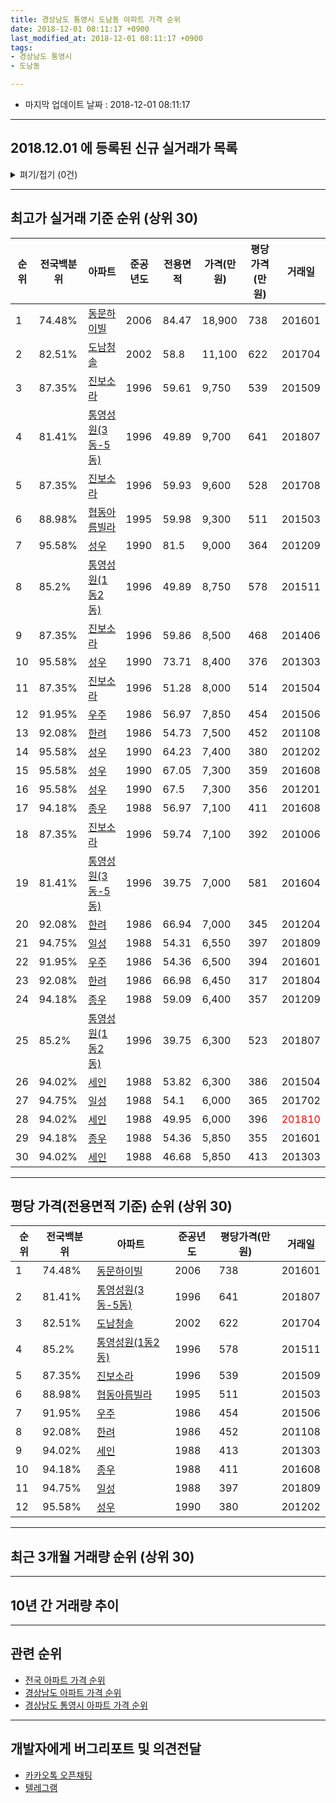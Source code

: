 ```yaml
---
title: 경상남도 통영시 도남동 아파트 가격 순위
date: 2018-12-01 08:11:17 +0900
last_modified_at: 2018-12-01 08:11:17 +0900
tags:
- 경상남도 통영시
- 도남동

---
```


* 마지막 업데이트 날짜 : 2018-12-01 08:11:17

---

## 2018.12.01 에 등록된 신규 실거래가 목록

<details>
<summary>펴기/접기 (0건)</summary>
<div markdown="1">

|아파트|전국백분위|준공년도|전용면적|가격(만원)|평당가격(만원)|거래일|
|---|---|---|---|---|---|---|
|없음|||||||


</div>
</details>

---

## 최고가 실거래 기준 순위 (상위 30)


|순위|전국백분위|아파트|준공년도|전용면적|가격(만원)|평당가격(만원)|거래일|
|---|---|---|---|---|---|---|---|
|1|74.48%|[동문하이빌](https://search.naver.com/search.naver?query=%EA%B2%BD%EC%83%81%EB%82%A8%EB%8F%84+%ED%86%B5%EC%98%81%EC%8B%9C+%EB%8F%84%EB%82%A8%EB%8F%99+%EB%8F%99%EB%AC%B8%ED%95%98%EC%9D%B4%EB%B9%8C)|2006|84.47|18,900|738|201601|
|2|82.51%|[도남청솔](https://search.naver.com/search.naver?query=%EA%B2%BD%EC%83%81%EB%82%A8%EB%8F%84+%ED%86%B5%EC%98%81%EC%8B%9C+%EB%8F%84%EB%82%A8%EB%8F%99+%EB%8F%84%EB%82%A8%EC%B2%AD%EC%86%94)|2002|58.8|11,100|622|201704|
|3|87.35%|[진보소라](https://search.naver.com/search.naver?query=%EA%B2%BD%EC%83%81%EB%82%A8%EB%8F%84+%ED%86%B5%EC%98%81%EC%8B%9C+%EB%8F%84%EB%82%A8%EB%8F%99+%EC%A7%84%EB%B3%B4%EC%86%8C%EB%9D%BC)|1996|59.61|9,750|539|201509|
|4|81.41%|[통영성원(3동-5동)](https://search.naver.com/search.naver?query=%EA%B2%BD%EC%83%81%EB%82%A8%EB%8F%84+%ED%86%B5%EC%98%81%EC%8B%9C+%EB%8F%84%EB%82%A8%EB%8F%99+%ED%86%B5%EC%98%81%EC%84%B1%EC%9B%90%283%EB%8F%99-5%EB%8F%99%29)|1996|49.89|9,700|641|201807|
|5|87.35%|[진보소라](https://search.naver.com/search.naver?query=%EA%B2%BD%EC%83%81%EB%82%A8%EB%8F%84+%ED%86%B5%EC%98%81%EC%8B%9C+%EB%8F%84%EB%82%A8%EB%8F%99+%EC%A7%84%EB%B3%B4%EC%86%8C%EB%9D%BC)|1996|59.93|9,600|528|201708|
|6|88.98%|[협동아름빌라](https://search.naver.com/search.naver?query=%EA%B2%BD%EC%83%81%EB%82%A8%EB%8F%84+%ED%86%B5%EC%98%81%EC%8B%9C+%EB%8F%84%EB%82%A8%EB%8F%99+%ED%98%91%EB%8F%99%EC%95%84%EB%A6%84%EB%B9%8C%EB%9D%BC)|1995|59.98|9,300|511|201503|
|7|95.58%|[성우](https://search.naver.com/search.naver?query=%EA%B2%BD%EC%83%81%EB%82%A8%EB%8F%84+%ED%86%B5%EC%98%81%EC%8B%9C+%EB%8F%84%EB%82%A8%EB%8F%99+%EC%84%B1%EC%9A%B0)|1990|81.5|9,000|364|201209|
|8|85.2%|[통영성원(1동2동)](https://search.naver.com/search.naver?query=%EA%B2%BD%EC%83%81%EB%82%A8%EB%8F%84+%ED%86%B5%EC%98%81%EC%8B%9C+%EB%8F%84%EB%82%A8%EB%8F%99+%ED%86%B5%EC%98%81%EC%84%B1%EC%9B%90%281%EB%8F%992%EB%8F%99%29)|1996|49.89|8,750|578|201511|
|9|87.35%|[진보소라](https://search.naver.com/search.naver?query=%EA%B2%BD%EC%83%81%EB%82%A8%EB%8F%84+%ED%86%B5%EC%98%81%EC%8B%9C+%EB%8F%84%EB%82%A8%EB%8F%99+%EC%A7%84%EB%B3%B4%EC%86%8C%EB%9D%BC)|1996|59.86|8,500|468|201406|
|10|95.58%|[성우](https://search.naver.com/search.naver?query=%EA%B2%BD%EC%83%81%EB%82%A8%EB%8F%84+%ED%86%B5%EC%98%81%EC%8B%9C+%EB%8F%84%EB%82%A8%EB%8F%99+%EC%84%B1%EC%9A%B0)|1990|73.71|8,400|376|201303|
|11|87.35%|[진보소라](https://search.naver.com/search.naver?query=%EA%B2%BD%EC%83%81%EB%82%A8%EB%8F%84+%ED%86%B5%EC%98%81%EC%8B%9C+%EB%8F%84%EB%82%A8%EB%8F%99+%EC%A7%84%EB%B3%B4%EC%86%8C%EB%9D%BC)|1996|51.28|8,000|514|201504|
|12|91.95%|[우주](https://search.naver.com/search.naver?query=%EA%B2%BD%EC%83%81%EB%82%A8%EB%8F%84+%ED%86%B5%EC%98%81%EC%8B%9C+%EB%8F%84%EB%82%A8%EB%8F%99+%EC%9A%B0%EC%A3%BC)|1986|56.97|7,850|454|201506|
|13|92.08%|[한려](https://search.naver.com/search.naver?query=%EA%B2%BD%EC%83%81%EB%82%A8%EB%8F%84+%ED%86%B5%EC%98%81%EC%8B%9C+%EB%8F%84%EB%82%A8%EB%8F%99+%ED%95%9C%EB%A0%A4)|1986|54.73|7,500|452|201108|
|14|95.58%|[성우](https://search.naver.com/search.naver?query=%EA%B2%BD%EC%83%81%EB%82%A8%EB%8F%84+%ED%86%B5%EC%98%81%EC%8B%9C+%EB%8F%84%EB%82%A8%EB%8F%99+%EC%84%B1%EC%9A%B0)|1990|64.23|7,400|380|201202|
|15|95.58%|[성우](https://search.naver.com/search.naver?query=%EA%B2%BD%EC%83%81%EB%82%A8%EB%8F%84+%ED%86%B5%EC%98%81%EC%8B%9C+%EB%8F%84%EB%82%A8%EB%8F%99+%EC%84%B1%EC%9A%B0)|1990|67.05|7,300|359|201608|
|16|95.58%|[성우](https://search.naver.com/search.naver?query=%EA%B2%BD%EC%83%81%EB%82%A8%EB%8F%84+%ED%86%B5%EC%98%81%EC%8B%9C+%EB%8F%84%EB%82%A8%EB%8F%99+%EC%84%B1%EC%9A%B0)|1990|67.5|7,300|356|201201|
|17|94.18%|[종우](https://search.naver.com/search.naver?query=%EA%B2%BD%EC%83%81%EB%82%A8%EB%8F%84+%ED%86%B5%EC%98%81%EC%8B%9C+%EB%8F%84%EB%82%A8%EB%8F%99+%EC%A2%85%EC%9A%B0)|1988|56.97|7,100|411|201608|
|18|87.35%|[진보소라](https://search.naver.com/search.naver?query=%EA%B2%BD%EC%83%81%EB%82%A8%EB%8F%84+%ED%86%B5%EC%98%81%EC%8B%9C+%EB%8F%84%EB%82%A8%EB%8F%99+%EC%A7%84%EB%B3%B4%EC%86%8C%EB%9D%BC)|1996|59.74|7,100|392|201006|
|19|81.41%|[통영성원(3동-5동)](https://search.naver.com/search.naver?query=%EA%B2%BD%EC%83%81%EB%82%A8%EB%8F%84+%ED%86%B5%EC%98%81%EC%8B%9C+%EB%8F%84%EB%82%A8%EB%8F%99+%ED%86%B5%EC%98%81%EC%84%B1%EC%9B%90%283%EB%8F%99-5%EB%8F%99%29)|1996|39.75|7,000|581|201604|
|20|92.08%|[한려](https://search.naver.com/search.naver?query=%EA%B2%BD%EC%83%81%EB%82%A8%EB%8F%84+%ED%86%B5%EC%98%81%EC%8B%9C+%EB%8F%84%EB%82%A8%EB%8F%99+%ED%95%9C%EB%A0%A4)|1986|66.94|7,000|345|201204|
|21|94.75%|[일성](https://search.naver.com/search.naver?query=%EA%B2%BD%EC%83%81%EB%82%A8%EB%8F%84+%ED%86%B5%EC%98%81%EC%8B%9C+%EB%8F%84%EB%82%A8%EB%8F%99+%EC%9D%BC%EC%84%B1)|1988|54.31|6,550|397|201809|
|22|91.95%|[우주](https://search.naver.com/search.naver?query=%EA%B2%BD%EC%83%81%EB%82%A8%EB%8F%84+%ED%86%B5%EC%98%81%EC%8B%9C+%EB%8F%84%EB%82%A8%EB%8F%99+%EC%9A%B0%EC%A3%BC)|1986|54.36|6,500|394|201601|
|23|92.08%|[한려](https://search.naver.com/search.naver?query=%EA%B2%BD%EC%83%81%EB%82%A8%EB%8F%84+%ED%86%B5%EC%98%81%EC%8B%9C+%EB%8F%84%EB%82%A8%EB%8F%99+%ED%95%9C%EB%A0%A4)|1986|66.98|6,450|317|201804|
|24|94.18%|[종우](https://search.naver.com/search.naver?query=%EA%B2%BD%EC%83%81%EB%82%A8%EB%8F%84+%ED%86%B5%EC%98%81%EC%8B%9C+%EB%8F%84%EB%82%A8%EB%8F%99+%EC%A2%85%EC%9A%B0)|1988|59.09|6,400|357|201209|
|25|85.2%|[통영성원(1동2동)](https://search.naver.com/search.naver?query=%EA%B2%BD%EC%83%81%EB%82%A8%EB%8F%84+%ED%86%B5%EC%98%81%EC%8B%9C+%EB%8F%84%EB%82%A8%EB%8F%99+%ED%86%B5%EC%98%81%EC%84%B1%EC%9B%90%281%EB%8F%992%EB%8F%99%29)|1996|39.75|6,300|523|201807|
|26|94.02%|[세인](https://search.naver.com/search.naver?query=%EA%B2%BD%EC%83%81%EB%82%A8%EB%8F%84+%ED%86%B5%EC%98%81%EC%8B%9C+%EB%8F%84%EB%82%A8%EB%8F%99+%EC%84%B8%EC%9D%B8)|1988|53.82|6,300|386|201504|
|27|94.75%|[일성](https://search.naver.com/search.naver?query=%EA%B2%BD%EC%83%81%EB%82%A8%EB%8F%84+%ED%86%B5%EC%98%81%EC%8B%9C+%EB%8F%84%EB%82%A8%EB%8F%99+%EC%9D%BC%EC%84%B1)|1988|54.1|6,000|365|201702|
|28|94.02%|[세인](https://search.naver.com/search.naver?query=%EA%B2%BD%EC%83%81%EB%82%A8%EB%8F%84+%ED%86%B5%EC%98%81%EC%8B%9C+%EB%8F%84%EB%82%A8%EB%8F%99+%EC%84%B8%EC%9D%B8)|1988|49.95|6,000|396|<span style="color:red">201810</span>|
|29|94.18%|[종우](https://search.naver.com/search.naver?query=%EA%B2%BD%EC%83%81%EB%82%A8%EB%8F%84+%ED%86%B5%EC%98%81%EC%8B%9C+%EB%8F%84%EB%82%A8%EB%8F%99+%EC%A2%85%EC%9A%B0)|1988|54.36|5,850|355|201601|
|30|94.02%|[세인](https://search.naver.com/search.naver?query=%EA%B2%BD%EC%83%81%EB%82%A8%EB%8F%84+%ED%86%B5%EC%98%81%EC%8B%9C+%EB%8F%84%EB%82%A8%EB%8F%99+%EC%84%B8%EC%9D%B8)|1988|46.68|5,850|413|201303|


---

## 평당 가격(전용면적 기준) 순위 (상위 30)


|순위|전국백분위|아파트|준공년도|평당가격(만원)|거래일|
|---|---|---|---|---|---|
|1|74.48%|[동문하이빌](https://search.naver.com/search.naver?query=%EA%B2%BD%EC%83%81%EB%82%A8%EB%8F%84+%ED%86%B5%EC%98%81%EC%8B%9C+%EB%8F%84%EB%82%A8%EB%8F%99+%EB%8F%99%EB%AC%B8%ED%95%98%EC%9D%B4%EB%B9%8C)|2006|738|201601|
|2|81.41%|[통영성원(3동-5동)](https://search.naver.com/search.naver?query=%EA%B2%BD%EC%83%81%EB%82%A8%EB%8F%84+%ED%86%B5%EC%98%81%EC%8B%9C+%EB%8F%84%EB%82%A8%EB%8F%99+%ED%86%B5%EC%98%81%EC%84%B1%EC%9B%90%283%EB%8F%99-5%EB%8F%99%29)|1996|641|201807|
|3|82.51%|[도남청솔](https://search.naver.com/search.naver?query=%EA%B2%BD%EC%83%81%EB%82%A8%EB%8F%84+%ED%86%B5%EC%98%81%EC%8B%9C+%EB%8F%84%EB%82%A8%EB%8F%99+%EB%8F%84%EB%82%A8%EC%B2%AD%EC%86%94)|2002|622|201704|
|4|85.2%|[통영성원(1동2동)](https://search.naver.com/search.naver?query=%EA%B2%BD%EC%83%81%EB%82%A8%EB%8F%84+%ED%86%B5%EC%98%81%EC%8B%9C+%EB%8F%84%EB%82%A8%EB%8F%99+%ED%86%B5%EC%98%81%EC%84%B1%EC%9B%90%281%EB%8F%992%EB%8F%99%29)|1996|578|201511|
|5|87.35%|[진보소라](https://search.naver.com/search.naver?query=%EA%B2%BD%EC%83%81%EB%82%A8%EB%8F%84+%ED%86%B5%EC%98%81%EC%8B%9C+%EB%8F%84%EB%82%A8%EB%8F%99+%EC%A7%84%EB%B3%B4%EC%86%8C%EB%9D%BC)|1996|539|201509|
|6|88.98%|[협동아름빌라](https://search.naver.com/search.naver?query=%EA%B2%BD%EC%83%81%EB%82%A8%EB%8F%84+%ED%86%B5%EC%98%81%EC%8B%9C+%EB%8F%84%EB%82%A8%EB%8F%99+%ED%98%91%EB%8F%99%EC%95%84%EB%A6%84%EB%B9%8C%EB%9D%BC)|1995|511|201503|
|7|91.95%|[우주](https://search.naver.com/search.naver?query=%EA%B2%BD%EC%83%81%EB%82%A8%EB%8F%84+%ED%86%B5%EC%98%81%EC%8B%9C+%EB%8F%84%EB%82%A8%EB%8F%99+%EC%9A%B0%EC%A3%BC)|1986|454|201506|
|8|92.08%|[한려](https://search.naver.com/search.naver?query=%EA%B2%BD%EC%83%81%EB%82%A8%EB%8F%84+%ED%86%B5%EC%98%81%EC%8B%9C+%EB%8F%84%EB%82%A8%EB%8F%99+%ED%95%9C%EB%A0%A4)|1986|452|201108|
|9|94.02%|[세인](https://search.naver.com/search.naver?query=%EA%B2%BD%EC%83%81%EB%82%A8%EB%8F%84+%ED%86%B5%EC%98%81%EC%8B%9C+%EB%8F%84%EB%82%A8%EB%8F%99+%EC%84%B8%EC%9D%B8)|1988|413|201303|
|10|94.18%|[종우](https://search.naver.com/search.naver?query=%EA%B2%BD%EC%83%81%EB%82%A8%EB%8F%84+%ED%86%B5%EC%98%81%EC%8B%9C+%EB%8F%84%EB%82%A8%EB%8F%99+%EC%A2%85%EC%9A%B0)|1988|411|201608|
|11|94.75%|[일성](https://search.naver.com/search.naver?query=%EA%B2%BD%EC%83%81%EB%82%A8%EB%8F%84+%ED%86%B5%EC%98%81%EC%8B%9C+%EB%8F%84%EB%82%A8%EB%8F%99+%EC%9D%BC%EC%84%B1)|1988|397|201809|
|12|95.58%|[성우](https://search.naver.com/search.naver?query=%EA%B2%BD%EC%83%81%EB%82%A8%EB%8F%84+%ED%86%B5%EC%98%81%EC%8B%9C+%EB%8F%84%EB%82%A8%EB%8F%99+%EC%84%B1%EC%9A%B0)|1990|380|201202|


---

## 최근 3개월 거래량 순위 (상위 30)


<div style="width:100%;">
    <canvas id="deal_count_ranking" height="250"></canvas>
</div>


<script>
new Chart(document.getElementById("deal_count_ranking"), {
    type: 'horizontalBar',
    data: {
        labels: ['도남청솔', '통영성원(3동-5동)', '동문하이빌', '세인'],
        datasets: [{
            label: '실거래 수',
            data: [2, 1, 1, 1],
            borderColor: "rgba(255, 0, 128, 1)",
            backgroundColor: "rgba(255, 0, 128, 0.5)",
            fill: false,
        }]
    },
    options: {
        responsive: true,
        title: {
            display: true,
            text: '최근 3개월 거래량 순위'
        },
        tooltips: {
            mode: 'index',
            intersect: false,
            callbacks: {
                title: function(tooltipItems, data) {
                    return "실거래 수:";
                },
                label: function(tooltipItem, data) {
                    return data.labels[tooltipItem.index] + ": " + tooltipItem.xLabel;
                }
            }
        },
        hover: {
            mode: 'nearest',
            intersect: true
        },
        scales: {
            xAxes: [{
                display: true,
                scaleLabel: {
                    display: true,
                    labelString: '실거래 수'
                },
                ticks: {
                    suggestedMin: 0,
                }
            }],
            yAxes: [{
                display: true,
                ticks: {
                    autoSkip: false,
                    callback: function(value, index, values) {
                        if (value.length > 15)
                            return value.substr(0, 13) + "...";
                        else
                            return value;
                    }
                },
                scaleLabel: {
                    display: false,
                }
            }]
        }
    }
});

</script>


---

## 10년 간 거래량 추이


<div style="width:100%;">
    <canvas id="deal_progress" height="250"></canvas>
</div>

<script>
new Chart(document.getElementById("deal_progress"), {
    type: 'line',
    data: {
        labels: ['200812','200901','200902','200903','200904','200905','200906','200907','200908','200909','200910','200911','200912','201001','201002','201003','201004','201005','201006','201007','201008','201009','201010','201011','201012','201101','201102','201103','201104','201105','201106','201107','201108','201109','201110','201111','201112','201201','201202','201203','201204','201205','201206','201207','201208','201209','201210','201211','201212','201301','201302','201303','201304','201305','201306','201307','201308','201309','201310','201311','201312','201401','201402','201403','201404','201405','201406','201407','201408','201409','201410','201411','201412','201501','201502','201503','201504','201505','201506','201507','201508','201509','201510','201511','201512','201601','201602','201603','201604','201605','201606','201607','201608','201609','201610','201611','201612','201701','201702','201703','201704','201705','201706','201707','201708','201709','201710','201711','201712','201801','201802','201803','201804','201805','201806','201807','201808','201809','201810','201811','201812'],
        datasets: [{
            label: '실거래 수',
            pointRadius: 1,
            data: [6, 4, 7, 11, 10, 9, 30, 26, 17, 8, 11, 12, 13, 6, 17, 12, 8, 11, 14, 12, 3, 13, 14, 9, 7, 13, 6, 20, 12, 17, 11, 5, 10, 19, 16, 11, 10, 7, 10, 18, 19, 7, 4, 8, 5, 7, 10, 6, 4, 9, 8, 10, 7, 4, 4, 11, 5, 8, 11, 6, 6, 11, 8, 11, 9, 8, 7, 4, 10, 14, 12, 7, 4, 9, 3, 11, 8, 5, 5, 4, 1, 6, 10, 12, 3, 12, 7, 12, 15, 9, 7, 5, 6, 5, 5, 6, 7, 5, 11, 8, 5, 7, 3, 5, 8, 5, 3, 7, 6, 14, 2, 10, 4, 5, 3, 5, 1, 2, 3, 2, 0],
            borderColor: "rgba(255, 201, 14, 1)",
            backgroundColor: "rgba(255, 201, 14, 0.5)",
            fill: true,
        }]
    },
    options: {
        responsive: true,
        title: {
            display: true,
            text: '10년간 거래량 추이'
        },
        tooltips: {
            mode: 'index',
            intersect: false,
        },
        hover: {
            mode: 'nearest',
            intersect: true
        },
        scales: {
            xAxes: [{
                display: true,
                scaleLabel: {
                    display: true,
                    labelString: '년/월'
                }
            }],
            yAxes: [{
                display: true,
                ticks: {
                    suggestedMin: 0,
                },
                scaleLabel: {
                    display: true,
                    labelString: '실거래 수'
                }
            }]
        }
    }
});

</script>


---

## 관련 순위

- [전국 아파트 가격 순위](https://inasie.github.io/apt-ranking/전국)
- [경상남도 아파트 가격 순위](https://inasie.github.io/apt-ranking/경상남도)
- [경상남도 통영시 아파트 가격 순위](https://inasie.github.io/apt-ranking/경상남도-통영시)


---

## 개발자에게 버그리포트 및 의견전달

- [카카오톡 오픈채팅](https://open.kakao.com/o/gLJUAP4)
- [텔레그램](https://t.me/inasie)

